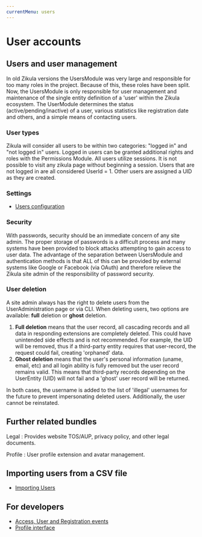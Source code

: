 ```yaml
---
currentMenu: users
---
```

# User accounts

## Users and user management

In old Zikula versions the UsersModule was very large and responsible for too many roles in the project.
Because of this, these roles have been split. Now, the UsersModule is only responsible for user management
and maintenance of the single entity definition of a 'user' within the Zikula ecosystem. The UserModule
determines the status (active/pending/inactive) of a user, various statistics like registration date and others,
and a simple means of contacting users.

### User types

Zikula will consider all users to be within two categories: "logged in" and "not logged in" users. Logged in users can
be granted additional rights and roles with the Permissions Module. All users utilize sessions. It is not possible to 
visit any zikula page without beginning a session. Users that are not logged in are all considered UserId = 1. Other
users are assigned a UID as they are created.

### Settings

- [Users configuration](UsersConfiguration.md)

### Security

With passwords, security should be an immediate concern of any site admin. The proper storage of passwords is a difficult
process and many systems have been provided to block attacks attempting to gain access to user data. The advantage of
the separation between UsersModule and authentication methods is that ALL of this can be provided by external systems
like Google or Facebook (via OAuth) and therefore relieve the Zikula site admin of the responsibility of password security.

### User deletion

A site admin always has the right to delete users from the UserAdministration page or via CLI. When deleting users, two
options are available: **full** deletion or **ghost** deletion.

 1) **Full deletion** means that the user record, all cascading records and all data in responding extensions are completely
    deleted. This could have unintended side effects and is not recommended. For example, the UID will be removed, thus
    if a third-party entity requires that user-record, the request could fail, creating 'orphaned' data.
 2) **Ghost deletion** means that the user's personal information (uname, email, etc) and all login ability is fully removed
    but the user record remains valid. This means that third-party records depending on the UserEntity (UID) will not
    fail and a 'ghost' user record will be returned.

In both cases, the username is added to the list of 'illegal' usernames for the future to prevent impersonating deleted users.
Additionally, the user cannot be reinstated.

## Further related bundles

Legal
: Provides website TOS/AUP, privacy policy, and other legal documents.

Profile
: User profile extension and avatar management.

## Importing users from a CSV file

- [Importing Users](ImportFromFile.md)

## For developers

- [Access, User and Registration events](Dev/AccessUserAndRegistrationEvents.md)
- [Profile interface](Dev/ProfileInterface.md)
